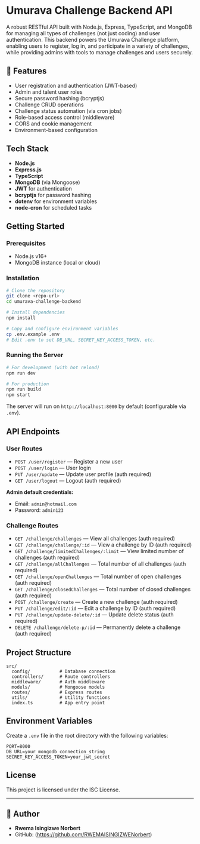 
# Umurava Challenge Backend API

A robust RESTful API built with Node.js, Express, TypeScript, and MongoDB for managing all types of challenges (not just coding) and user authentication. This backend powers the Umurava Challenge platform, enabling users to register, log in, and participate in a variety of challenges, while providing admins with tools to manage challenges and users securely.

## 🚀 Features

- User registration and authentication (JWT-based)
- Admin and talent user roles
- Secure password hashing (bcryptjs)
- Challenge CRUD operations
- Challenge status automation (via cron jobs)
- Role-based access control (middleware)
- CORS and cookie management
- Environment-based configuration

## Tech Stack

- **Node.js**
- **Express.js**
- **TypeScript**
- **MongoDB** (via Mongoose)
- **JWT** for authentication
- **bcryptjs** for password hashing
- **dotenv** for environment variables
- **node-cron** for scheduled tasks

## Getting Started

### Prerequisites
- Node.js v16+
- MongoDB instance (local or cloud)

### Installation

```bash
# Clone the repository
git clone <repo-url>
cd umurava-challenge-backend

# Install dependencies
npm install

# Copy and configure environment variables
cp .env.example .env
# Edit .env to set DB_URL, SECRET_KEY_ACCESS_TOKEN, etc.
```

### Running the Server

```bash
# For development (with hot reload)
npm run dev

# For production
npm run build
npm start
```

The server will run on `http://localhost:8000` by default (configurable via `.env`).

## API Endpoints

### User Routes
- `POST /user/register` — Register a new user
- `POST /user/login` — User login
- `PUT /user/update` — Update user profile (auth required)
- `GET /user/logout` — Logout (auth required)

**Admin default credentials:**
- Email: `admin@hotmail.com`
- Password: `admin123`

### Challenge Routes
- `GET /challenge/challenges` — View all challenges (auth required)
- `GET /challenge/challenge/:id` — View a challenge by ID (auth required)
- `GET /challenge/limitedChallenges/:limit` — View limited number of challenges (auth required)
- `GET /challenge/allChallenges` — Total number of all challenges (auth required)
- `GET /challenge/openChallenges` — Total number of open challenges (auth required)
- `GET /challenge/closedChallenges` — Total number of closed challenges (auth required)
- `POST /challenge/create` — Create a new challenge (auth required)
- `PUT /challenge/edit/:id` — Edit a challenge by ID (auth required)
- `PUT /challenge/update-delete/:id` — Update delete status (auth required)
- `DELETE /challenge/delete-p/:id` — Permanently delete a challenge (auth required)

## Project Structure

```
src/
  config/           # Database connection
  controllers/      # Route controllers
  middleware/       # Auth middleware
  models/           # Mongoose models
  routes/           # Express routes
  utils/            # Utility functions
  index.ts          # App entry point
```

## Environment Variables
Create a `.env` file in the root directory with the following variables:

```
PORT=8000
DB_URL=your_mongodb_connection_string
SECRET_KEY_ACCESS_TOKEN=your_jwt_secret
```

## License

This project is licensed under the ISC License.

---
## 👥 Author
- **Rwema Isingizwe Norbert**
- GitHub: (https://github.com/RWEMAISINGIZWENorbert)
